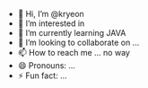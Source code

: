 - 👋 Hi, I’m @kryeon
- 👀 I’m interested in 
- 🌱 I’m currently learning JAVA
- 💞️ I’m looking to collaborate on ...
- 📫 How to reach me ... no way
- 😄 Pronouns: ...
- ⚡ Fun fact: ...

<!---
kryeon/kryeon is a ✨ special ✨ repository because its `README.md` (this file) appears on your GitHub profile.
You can click the Preview link to take a look at your changes.
--->

